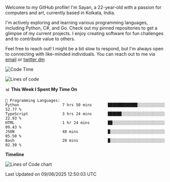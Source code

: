 Welcome to my GitHub profile! I'm Sayan, a 22-year-old with a passion for computers and art, currently based in Kolkata, India.

I'm actively exploring and learning various programming languages, including Python, C#, and Go. Check out my pinned repositories to get a glimpse of my current projects. I enjoy creating software for fun challenges and to contribute value to others.

Feel free to reach out! I might be a bit slow to respond, but I'm always open to connecting with like-minded individuals. You can reach out to me via [email](mailto:me@sayanbiswas.in) or [twitter dm](https://twitter.com/TheDankDel)

<!--START_SECTION:waka-->
![Code Time](http://img.shields.io/badge/Code%20Time-2%2C250%20hrs%2044%20mins-blue)

![Lines of code](https://img.shields.io/badge/From%20Hello%20World%20I%27ve%20Written-10.4%20million%20lines%20of%20code-blue)

📊 **This Week I Spent My Time On** 

```text
💬 Programming Languages: 
Python                   7 hrs 50 mins       █████████████░░░░░░░░░░░░   52.77 % 
TypeScript               3 hrs 24 mins       ██████░░░░░░░░░░░░░░░░░░░   22.93 % 
HTML                     1 hr 24 mins        ██░░░░░░░░░░░░░░░░░░░░░░░   09.43 % 
JSON                     48 mins             █░░░░░░░░░░░░░░░░░░░░░░░░   05.50 % 
Bash                     20 mins             █░░░░░░░░░░░░░░░░░░░░░░░░   02.30 % 
```

**Timeline**

![Lines of Code chart](https://raw.githubusercontent.com/Dank-del/Dank-del/main/assets/bar_graph.png)


 Last Updated on 09/06/2025 12:50:03 UTC
<!--END_SECTION:waka-->
